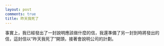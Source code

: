 ```yaml
---
layout: post
comments: true
title: 昨天我死了
---
```




事實上，我已經發出了一封說明應該做什麼的信，我還準備了另一封到時將發出的信，這封信以“昨天我死了”開頭，接著會說明公司的計劃。

